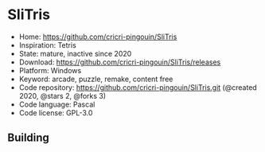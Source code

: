 # SliTris

- Home: https://github.com/cricri-pingouin/SliTris
- Inspiration: Tetris
- State: mature, inactive since 2020
- Download: https://github.com/cricri-pingouin/SliTris/releases
- Platform: Windows
- Keyword: arcade, puzzle, remake, content free
- Code repository: https://github.com/cricri-pingouin/SliTris.git (@created 2020, @stars 2, @forks 3)
- Code language: Pascal
- Code license: GPL-3.0

## Building
